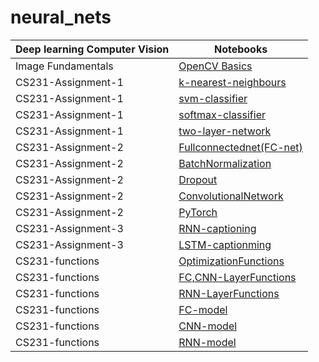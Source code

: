 # neural_nets


| Deep learning Computer Vision | Notebooks   |
| -------------------- |-------------|
| Image Fundamentals | [OpenCV Basics](https://nbviewer.jupyter.org/github/NasreenAhmed/neural_nets/blob/main/image_fundamentals/openCV_basics.ipynb) | 
| CS231-Assignment-1 | [k-nearest-neighbours](https://nbviewer.jupyter.org/github/NasreenAhmed/neural_nets/blob/main/CS231/assignment_1/knn.ipynb) | 
| CS231-Assignment-1 | [svm-classifier](https://nbviewer.jupyter.org/github/NasreenAhmed/neural_nets/blob/main/CS231/assignment_1/svm.ipynb) | 
| CS231-Assignment-1 | [softmax-classifier](https://nbviewer.jupyter.org/github/NasreenAhmed/neural_nets/blob/main/CS231/assignment_1/softmax.ipynb) | 
| CS231-Assignment-1 | [two-layer-network](https://nbviewer.jupyter.org/github/NasreenAhmed/neural_nets/blob/main/CS231/assignment_1/two_layer_net.ipynb) |
| CS231-Assignment-2 | [Fullconnectednet(FC-net)](https://nbviewer.jupyter.org/github/NasreenAhmed/neural_nets/blob/main/CS231/assginment_2/FullyConnectedNets.ipynb)|
| CS231-Assignment-2 | [BatchNormalization](https://nbviewer.jupyter.org/github/NasreenAhmed/neural_nets/blob/main/CS231/assginment_2/BatchNormalization.ipynb)|
| CS231-Assignment-2 | [Dropout](https://nbviewer.jupyter.org/github/NasreenAhmed/neural_nets/blob/main/CS231/assginment_2/Dropout.ipynb)|
| CS231-Assignment-2 | [ConvolutionalNetwork](https://nbviewer.org/github/NasreenAhmed/neural_nets/blob/main/CS231/assginment_2/ConvolutionalNetworks.ipynb)|
| CS231-Assignment-2 | [PyTorch](https://nbviewer.org/github/NasreenAhmed/neural_nets/blob/main/CS231/assginment_2/PyTorch.ipynb)|
| CS231-Assignment-3 | [RNN-captioning](https://nbviewer.org/github/NasreenAhmed/neural_nets/blob/main/CS231/assignment_3/RNN_Captioning.ipynb)|
| CS231-Assignment-3 | [LSTM-captionming](https://nbviewer.org/github/NasreenAhmed/neural_nets/blob/main/CS231/assignment_3/LSTM_Captioning.ipynb)|
| CS231-functions | [OptimizationFunctions](https://github.com/NasreenAhmed/neural_nets/blob/main/CS231/classifier_code/optim.py)|
| CS231-functions | [FC,CNN-LayerFunctions](https://github.com/NasreenAhmed/neural_nets/blob/main/CS231/classifier_code/layers.py)|
| CS231-functions | [RNN-LayerFunctions](https://github.com/NasreenAhmed/neural_nets/blob/main/CS231/classifier_code/rnn_layers.py)|
| CS231-functions | [FC-model](https://github.com/NasreenAhmed/neural_nets/blob/main/CS231/classifier_code/fc_net.py)|
| CS231-functions | [CNN-model](https://github.com/NasreenAhmed/neural_nets/blob/main/CS231/classifier_code/cnn.py)|
| CS231-functions | [RNN-model](https://github.com/NasreenAhmed/neural_nets/blob/main/CS231/classifier_code/rnn.py)|



